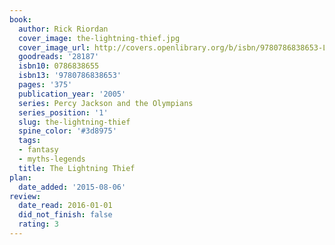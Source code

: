 ```yaml
---
book:
  author: Rick Riordan
  cover_image: the-lightning-thief.jpg
  cover_image_url: http://covers.openlibrary.org/b/isbn/9780786838653-L.jpg
  goodreads: '28187'
  isbn10: 0786838655
  isbn13: '9780786838653'
  pages: '375'
  publication_year: '2005'
  series: Percy Jackson and the Olympians
  series_position: '1'
  slug: the-lightning-thief
  spine_color: '#3d8975'
  tags:
  - fantasy
  - myths-legends
  title: The Lightning Thief
plan:
  date_added: '2015-08-06'
review:
  date_read: 2016-01-01
  did_not_finish: false
  rating: 3
---
```

